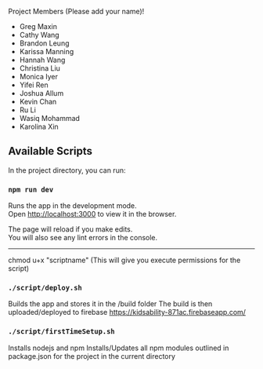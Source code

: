 Project Members (Please add your name)!
  - Greg Maxin
  - Cathy Wang
  - Brandon Leung
  - Karissa Manning
  - Hannah Wang
  - Christina Liu
  - Monica Iyer
  - Yifei Ren
  - Joshua Allum
  - Kevin Chan
  - Ru Li
  - Wasiq Mohammad
  - Karolina Xin
  
  
  ## Available Scripts

  In the project directory, you can run:

  ### `npm run dev`

  Runs the app in the development mode.<br>
  Open [http://localhost:3000](http://localhost:3000) to view it in the browser.

  The page will reload if you make edits.<br>
  You will also see any lint errors in the console.
  
  
  
  ---------------------------------------------------------------------------------------------------
  chmod u+x "scriptname" (This will give you execute permissions for the script)
  ### `./script/deploy.sh`

  Builds the app and stores it in the /build folder
  The build is then uploaded/deployed to firebase https://kidsability-871ac.firebaseapp.com/ 
  
  ### `./script/firstTimeSetup.sh`

  Installs nodejs and npm
  Installs/Updates all npm modules outlined in package.json for the project in the current directory
  

